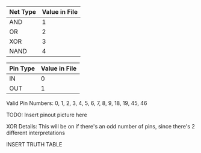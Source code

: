 | Net Type | Value in File|
| --- | --- |
| AND | 1 |
| OR | 2 |
| XOR | 3 |
| NAND | 4 |

| Pin Type | Value in File|
| --- | --- |
| IN | 0 |
| OUT | 1 |

Valid Pin Numbers:
0, 1, 2, 3, 4, 5, 6, 7, 8, 9, 18, 19, 45, 46

TODO: Insert pinout picture here

XOR Details:
This will be on if there's an odd number of pins, since there's 2 different interpretations

INSERT TRUTH TABLE
